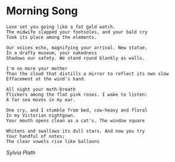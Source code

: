 # Morning Song

    Love set you going like a fat gold watch.
    The midwife slapped your footsoles, and your bald cry
    Took its place among the elements.
    
    Our voices echo, magnifying your arrival. New statue.
    In a drafty museum, your nakedness
    Shadows our safety. We stand round blankly as walls.
    
    I'm no more your mother
    Than the cloud that distills a mirror to reflect its own slow
    Effacement at the wind's hand.
    
    All night your moth-breath
    Flickers among the flat pink roses. I wake to listen:
    A far sea moves in my ear.
    
    One cry, and I stumble from bed, cow-heavy and floral
    In my Victorian nightgown.
    Your mouth opens clean as a cat's. The window square
    
    Whitens and swallows its dull stars. And now you try
    Your handful of notes;
    The clear vowels rise like balloons
    
*Sylvia Plath*
